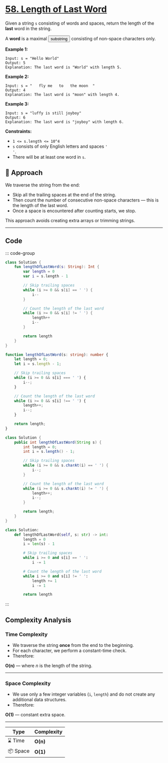 # [58. Length of Last Word](https://leetcode.com/problems/length-of-last-word/description/?envType=study-plan-v2&envId=top-interview-150)

Given a string <code>s</code> consisting of words and spaces, return the length of the **last**  word in the string.

A **word**  is a maximal <button type="button" aria-haspopup="dialog" aria-expanded="false" aria-controls="radix-:rs:" data-state="closed" class="">substring</button> consisting of non-space characters only.

**Example 1:** 

```
Input: s = "Hello World"
Output: 5
Explanation: The last word is "World" with length 5.
```

**Example 2:** 

```
Input: s = "   fly me   to   the moon  "
Output: 4
Explanation: The last word is "moon" with length 4.
```

**Example 3:** 

```
Input: s = "luffy is still joyboy"
Output: 6
Explanation: The last word is "joyboy" with length 6.
```

**Constraints:** 

- <code>1 <= s.length <= 10^4</code>
- <code>s</code> consists of only English letters and spaces <code>' '</code>.
- There will be at least one word in <code>s</code>.

## 📝 Approach

We traverse the string from the end:
- Skip all the trailing spaces at the end of the string.
- Then count the number of consecutive non-space characters — this is the length of the last word.
- Once a space is encountered after counting starts, we stop.

This approach avoids creating extra arrays or trimming strings.

---

## Code

::: code-group

```kotlin [Kotlin]
class Solution {
    fun lengthOfLastWord(s: String): Int {
        var length = 0
        var i = s.length - 1

        // Skip trailing spaces
        while (i >= 0 && s[i] == ' ') {
            i--
        }

        // Count the length of the last word
        while (i >= 0 && s[i] != ' ') {
            length++
            i--
        }

        return length
    }
}
```

```typescript [TypeScript]
function lengthOfLastWord(s: string): number {
    let length = 0;
    let i = s.length - 1;

    // Skip trailing spaces
    while (i >= 0 && s[i] === ' ') {
        i--;
    }

    // Count the length of the last word
    while (i >= 0 && s[i] !== ' ') {
        length++;
        i--;
    }

    return length;
}
```

```java [Java]
class Solution {
    public int lengthOfLastWord(String s) {
        int length = 0;
        int i = s.length() - 1;

        // Skip trailing spaces
        while (i >= 0 && s.charAt(i) == ' ') {
            i--;
        }

        // Count the length of the last word
        while (i >= 0 && s.charAt(i) != ' ') {
            length++;
            i--;
        }

        return length;
    }
}
```

```python [Python]
class Solution:
    def lengthOfLastWord(self, s: str) -> int:
        length = 0
        i = len(s) - 1

        # Skip trailing spaces
        while i >= 0 and s[i] == ' ':
            i -= 1

        # Count the length of the last word
        while i >= 0 and s[i] != ' ':
            length += 1
            i -= 1

        return length
```

:::

## Complexity Analysis

### Time Complexity
- We traverse the string **once** from the end to the beginning.
- For each character, we perform a constant-time check.
- Therefore:
  
**O(n)** — where *n* is the length of the string.

---

### Space Complexity
- We use only a few integer variables (`i`, `length`) and do not create any additional data structures.
- Therefore:
  
**O(1)** — constant extra space.

---

| Type | Complexity |
|------|------------|
| ⌛ Time | **O(n)** |
| 📦 Space | **O(1)** |
